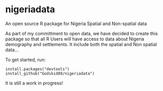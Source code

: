 # nigeriadata
An open source R package for Nigeria Spatial and Non-spatial data

As part of my committment to open data, we have decided to create this package so that all R Users will have access to data
about Nigeria demography and settlements. It include both the spatial and Non spatial data...

To get started, run:

```install.packages("devtools")``` <br>
```install_github("Godskid89/nigeriadata")```

It is still a work in progress!
